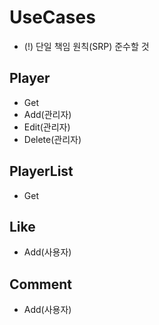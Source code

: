 #  UseCases
 - (!) 단일 책임 원칙(SRP) 준수할 것

## Player
 - Get
 - Add(관리자)
 - Edit(관리자)
 - Delete(관리자)

## PlayerList
 - Get

## Like
 - Add(사용자)

## Comment
 - Add(사용자)

